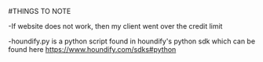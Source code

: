 #THINGS TO NOTE

-If website does not work, then my client went over the credit limit

-houndify.py is a python script found in houndify's python sdk which can be found here https://www.houndify.com/sdks#python


